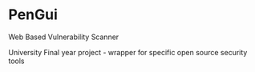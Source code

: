 # PenGui
Web Based Vulnerability Scanner


University Final year project - wrapper for specific open source security tools

